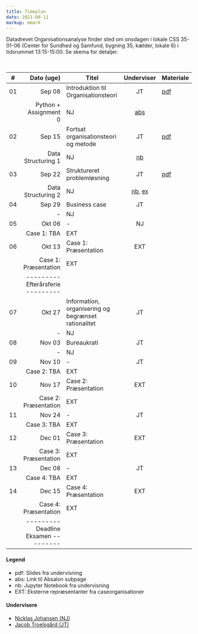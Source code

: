 ```yaml
---
title: Timeplan
date: 2021-08-11
markup: mmark
---
```



Datadrevet Organisationsanalyse finder sted om onsdagen i lokale CSS 35-01-06 (Center for Sundhed og Samfund, bygning 35, kælder, lokale 6) i tidsrummet 13:15-15:00. Se skema for detaljer. 

<br />

\#  | Dato (uge)  | Titel | Underviser | Materiale
------|------:|-------|:--------:|:------|
01|Sep 08|Introduktion til Organisationsteori|JT| [pdf](https://github.com/NicklasJohansen/DO2021/blob/main/teaching_material/session_1/session_1_slides.pdf) |
  |      |Python + Assignment 0|NJ| [abs](https://absalon.ku.dk/courses/51834/files/folder/Kursusmaterialer/Assignment%200?) | 
02|Sep 15|Fortsat organisationsteori og metode |JT| [pdf](https://github.com/NicklasJohansen/DO2021/blob/main/teaching_material/session_2/session_2_slides.pdf) |
  |      | Data Structuring 1 |NJ| [nb](https://github.com/NicklasJohansen/DO2021/blob/main/teaching_material/session_2/session_2_slides.ipynb) | 
03|Sep 22|Struktureret problemløsning|JT| [pdf](https://github.com/NicklasJohansen/DO2021/blob/main/teaching_material/session_2/session_3_slides.pdf)|
  |      | Data Structuring 2 |NJ| [nb](https://github.com/NicklasJohansen/DO2021/blob/main/teaching_material/session_3/session_3_slides.ipynb),  [ex](https://github.com/NicklasJohansen/DO2021/blob/main/teaching_material/session_3/session_3_exercises.ipynb.ipynb)| 
04|Sep 29|Business case|JT||
  |      |-|NJ|| 
05|Okt 06|-|NJ| |
  |      |Case 1: TBA|EXT| | 
06|Okt 13|Case 1: Præsentation|EXT| |
  |      |Case 1: Præsentation|EXT| | 
  |      | ---------  Efterårsferie  --------- | | |
07|Okt 27|Information, organisering og begrænset rationalitet|JT| |
  |      |-|NJ| | 
08|Nov 03|Bureaukrati|JT| |
  |      |-|NJ| | 
09|Nov 10|-|JT| |
  |      |Case 2: TBA|EXT|| 
10|Nov 17|Case 2: Præsentation|EXT| |
  |      |Case 2: Præsentation|EXT|| 
11|Nov 24|-|JT| |
  |      |Case 3: TBA|EXT|| 
12|Dec 01|Case 3: Præsentation|EXT| |
  |      |Case 3: Præsentation|EXT|| 
13|Dec 08|-|JT| |
  |      |Case 4: TBA|EXT|| 
14|Dec 15|Case 4: Præsentation|EXT| |
  |      |Case 4: Præsentation|EXT|| 
  |      | ---------   Deadline Eksamen  --------- | |

#### Legend
- pdf: Slides fra undervisning
- abs: Link til Absalon subpage
- nb: Jupyter Notebook fra undervisning
- EXT: Eksterne repræsentanter fra caseorganisationer

#### Undervisere
- [Nicklas Johansen (NJ)](https://nicklasjohansen.netlify.app/)
- [Jacob Troelsgård (JT)](https://forskning.ku.dk/soeg/result/?pure=da/persons/394369)